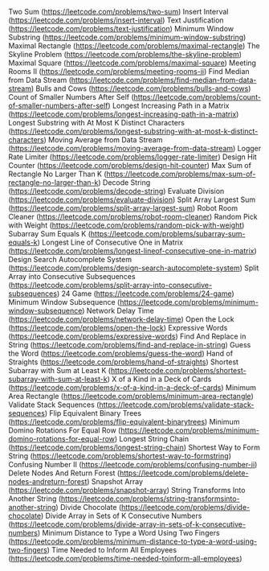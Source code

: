 Two Sum (https://leetcode.com/problems/two-sum)
Insert Interval (https://leetcode.com/problems/insert-interval)
Text Justification (https://leetcode.com/problems/text-justification)
Minimum Window Substring (https://leetcode.com/problems/minimum-window-substring)
Maximal Rectangle (https://leetcode.com/problems/maximal-rectangle)
The Skyline Problem (https://leetcode.com/problems/the-skyline-problem)
Maximal Square (https://leetcode.com/problems/maximal-square)
Meeting Rooms II (https://leetcode.com/problems/meeting-rooms-ii)
Find Median from Data Stream (https://leetcode.com/problems/find-median-from-data-stream)
Bulls and Cows (https://leetcode.com/problems/bulls-and-cows)
Count of Smaller Numbers After Self (https://leetcode.com/problems/count-of-smaller-numbers-after-self)
Longest Increasing Path in a Matrix (https://leetcode.com/problems/longest-increasing-path-in-a-matrix)
Longest Substring with At Most K Distinct Characters
(https://leetcode.com/problems/longest-substring-with-at-most-k-distinct-characters)
Moving Average from Data Stream (https://leetcode.com/problems/moving-average-from-data-stream)
Logger Rate Limiter (https://leetcode.com/problems/logger-rate-limiter)
Design Hit Counter (https://leetcode.com/problems/design-hit-counter)
Max Sum of Rectangle No Larger Than K (https://leetcode.com/problems/max-sum-of-rectangle-no-larger-than-k)
Decode String (https://leetcode.com/problems/decode-string)
Evaluate Division (https://leetcode.com/problems/evaluate-division)
Split Array Largest Sum (https://leetcode.com/problems/split-array-largest-sum)
Robot Room Cleaner (https://leetcode.com/problems/robot-room-cleaner)
Random Pick with Weight (https://leetcode.com/problems/random-pick-with-weight)
Subarray Sum Equals K (https://leetcode.com/problems/subarray-sum-equals-k)
Longest Line of Consecutive One in Matrix (https://leetcode.com/problems/longest-lineof-consecutive-one-in-matrix)
Design Search Autocomplete System (https://leetcode.com/problems/design-search-autocomplete-system)
Split Array into Consecutive Subsequences (https://leetcode.com/problems/split-array-into-consecutive-subsequences)
24 Game (https://leetcode.com/problems/24-game)
Minimum Window Subsequence (https://leetcode.com/problems/minimum-window-subsequence)
Network Delay Time (https://leetcode.com/problems/network-delay-time)
Open the Lock (https://leetcode.com/problems/open-the-lock)
Expressive Words (https://leetcode.com/problems/expressive-words)
Find And Replace in String (https://leetcode.com/problems/find-and-replace-in-string)
Guess the Word (https://leetcode.com/problems/guess-the-word)
Hand of Straights (https://leetcode.com/problems/hand-of-straights)
Shortest Subarray with Sum at Least K (https://leetcode.com/problems/shortest-subarray-with-sum-at-least-k)
X of a Kind in a Deck of Cards (https://leetcode.com/problems/x-of-a-kind-in-a-deck-of-cards)
Minimum Area Rectangle (https://leetcode.com/problems/minimum-area-rectangle)
Validate Stack Sequences (https://leetcode.com/problems/validate-stack-sequences)
Flip Equivalent Binary Trees (https://leetcode.com/problems/flip-equivalent-binarytrees)
Minimum Domino Rotations For Equal Row (https://leetcode.com/problems/minimum-domino-rotations-for-equal-row)
Longest String Chain (https://leetcode.com/problems/longest-string-chain)
Shortest Way to Form String (https://leetcode.com/problems/shortest-way-to-formstring)
Confusing Number II (https://leetcode.com/problems/confusing-number-ii)
Delete Nodes And Return Forest (https://leetcode.com/problems/delete-nodes-andreturn-forest)
Snapshot Array (https://leetcode.com/problems/snapshot-array)
String Transforms Into Another String (https://leetcode.com/problems/string-transformsinto-another-string)
Divide Chocolate (https://leetcode.com/problems/divide-chocolate)
Divide Array in Sets of K Consecutive Numbers (https://leetcode.com/problems/divide-array-in-sets-of-k-consecutive-numbers)
Minimum Distance to Type a Word Using Two Fingers
(https://leetcode.com/problems/minimum-distance-to-type-a-word-using-two-fingers)
Time Needed to Inform All Employees (https://leetcode.com/problems/time-needed-toinform-all-employees)